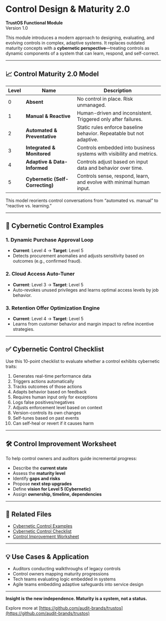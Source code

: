 # Control Design & Maturity 2.0

**TrustOS Functional Module**  
Version 1.0

This module introduces a modern approach to designing, evaluating, and evolving controls in complex, adaptive systems. It replaces outdated maturity concepts with a **cybernetic perspective**—treating controls as dynamic components of a system that can learn, respond, and self-correct.

---

## 📈 Control Maturity 2.0 Model

| Level | Name                       | Description |
|-------|----------------------------|-------------|
| 0     | **Absent**                 | No control in place. Risk unmanaged. |
| 1     | **Manual & Reactive**      | Human-driven and inconsistent. Triggered only after failures. |
| 2     | **Automated & Preventative** | Static rules enforce baseline behavior. Repeatable but not adaptive. |
| 3     | **Integrated & Monitored** | Controls embedded into business systems with visibility and metrics. |
| 4     | **Adaptive & Data-Informed** | Controls adjust based on input data and behavior over time. |
| 5     | **Cybernetic (Self-Correcting)** | Controls sense, respond, learn, and evolve with minimal human input. |

This model reorients control conversations from “automated vs. manual” to “reactive vs. learning.”

---

## 🧠 Cybernetic Control Examples

### 1. Dynamic Purchase Approval Loop
- **Current**: Level 4 → **Target**: Level 5  
- Detects procurement anomalies and adjusts sensitivity based on outcomes (e.g., confirmed fraud).

### 2. Cloud Access Auto-Tuner
- **Current**: Level 3 → **Target**: Level 5  
- Auto-revokes unused privileges and learns optimal access levels by job behavior.

### 3. Retention Offer Optimization Engine
- **Current**: Level 4 → **Target**: Level 5  
- Learns from customer behavior and margin impact to refine incentive strategies.

---

## ✅ Cybernetic Control Checklist

Use this 10-point checklist to evaluate whether a control exhibits cybernetic traits:

1. Generates real-time performance data  
2. Triggers actions automatically  
3. Tracks outcomes of those actions  
4. Adapts behavior based on feedback  
5. Requires human input only for exceptions  
6. Logs false positives/negatives  
7. Adjusts enforcement level based on context  
8. Version-controls its own changes  
9. Self-tunes based on past events  
10. Can self-heal or revert if it causes harm

---

## 🛠️ Control Improvement Worksheet

To help control owners and auditors guide incremental progress:

- Describe the **current state**
- Assess the **maturity level**
- Identify **gaps and risks**
- Propose **next step upgrades**
- Define **vision for Level 5 (Cybernetic)**
- Assign **ownership, timeline, dependencies**

---

## 🔗 Related Files

- [Cybernetic Control Examples](cybernetic_examples.md)
- [Cybernetic Control Checklist](cybernetic_control_checklist.md)
- [Control Improvement Worksheet](control_improvement_worksheet.md)

---

## 💡 Use Cases & Application

- Auditors conducting walkthroughs of legacy controls  
- Control owners mapping maturity progressions  
- Tech teams evaluating logic embedded in systems  
- Agile teams embedding adaptive safeguards into service design

---

**Insight is the new independence. Maturity is a system, not a status.**

Explore more at [https://github.com/audit-brands/trustos](https://github.com/audit-brands/trustos)
